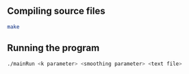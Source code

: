 ## Compiling source files

```bash
make
```

## Running the program

```bash
./mainRun <k parameter> <smoothing parameter> <text file>
```


